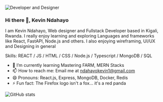 ![Developer and Designer](https://user-images.githubusercontent.com/89461855/161239866-ca0f273f-e4ce-4d55-9fdf-d40682c3b28c.jpg)

### Hi there 👋, Kevin Ndahayo
I am Kevin Ndahayo, Web designer and Fullstack Developer based in Kigali, Rwanda. I really enjoy learning and exploring Languages and frameworks like React, FastAPI, Node.js and others. I also enjoying wireframing, UI/UX and Designing in general 

Skills: REACT / JS / HTML / CSS / Node.js / Typescript / MongoDB / SQL 

- 🌱 I’m currently learning Mastering FARM, MERN Stacks 
- 📫 How to reach me: Email me at ndahayokevin1@gmail.com 
- 😄 Pronouns: React.js, Express, MongoDB, Docker, Redis 
- ⚡ Fun fact: The Firefox logo isn't a fox… it's a red panda 

![GitHub stats](https://github-readme-stats.vercel.app/api?username=kevinNdahayo&show_icons=true)  


